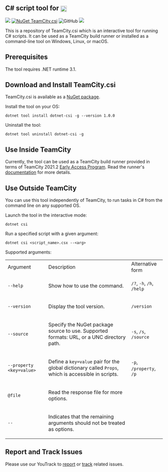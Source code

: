 ## C# script tool for [<img src="https://cdn.worldvectorlogo.com/logos/teamcity.svg" height="20" align="center"/>](https://www.jetbrains.com/teamcity/)

[<img src="http://jb.gg/badges/official.svg"/>](https://confluence.jetbrains.com/display/ALL/JetBrains+on+GitHub) [![NuGet TeamCity.csi](https://buildstats.info/nuget/TeamCity.csi?includePreReleases=true)](https://www.nuget.org/packages/TeamCity.csi) ![GitHub](https://img.shields.io/github/license/jetbrains/teamcity-csharp-interactive) [<img src="http://teamcity.jetbrains.com/app/rest/builds/buildType:(id:TeamCityPluginsByJetBrains_TeamCityCScript_Build)/statusIcon.svg"/>](http://teamcity.jetbrains.com/viewType.html?buildTypeId=TeamCityPluginsByJetBrains_TeamCityCScript_Build&guest=1)

This is a repository of TeamCity.csi which is an interactive tool for running C# scripts. It can be used as a TeamCity build runner or installed as a command-line tool on Windows, Linux, or macOS.

## Prerequisites

The tool requires .NET runtime 3.1.

## Download and Install TeamCity.csi

TeamCity.csi is available as a [NuGet package](https://www.nuget.org/packages/TeamCity.csi/).

Install the tool on your OS:

```Shell
dotnet tool install dotnet-csi -g --version 1.0.0
```

Uninstall the tool:
```Shell
dotnet tool uninstall dotnet-csi -g
```

## Use Inside TeamCity

Currently, the tool can be used as a TeamCity build runner provided in terms of TeamCity 2021.2 [Early Access Program](https://www.jetbrains.com/teamcity/nextversion/). Read the runner's [documentation]() for more details.

## Use Outside TeamCity

You can use this tool independently of TeamCity, to run tasks in C# from the command line on any supported OS.

Launch the tool in the interactive mode:
```Shell
dotnet csi
```

Run a specified script with a given argument:
```Shell
dotnet csi <script_name>.csx --<arg>
```

Supported arguments:

<table>

<tr><td>Argument</td><td>Description</td><td>Alternative form</td></tr>

<tr>
<td>

`--help`

</td>
<td>

Show how to use the command.

</td>
<td>

`/?`, `-h`, `/h`, `/help`

</td>
</tr>

<tr>
<td>

`--version`

</td>
<td>

Display the tool version.

</td>
<td>

`/version`

</td>
</tr>

<tr>
<td>

`--source`

</td>
<td>

Specify the NuGet package source to use. Supported formats: URL, or a UNC directory path.

</td>
<td>

`-s`, `/s`, `/source`

</td>
</tr>

<tr>
<td>

`--property <key=value>`

</td>
<td>

Define a `key=value` pair for the global dictionary called `Props`, which is accessible in scripts.

</td>
<td>

`-p`, `/property`, `/p`

</td>
</tr>

<tr>
<td>

`@file`

</td>
<td>

Read the response file for more options.

</td>
<td></td>
</tr>

<tr>
<td>

`--`

</td>
<td>

Indicates that the remaining arguments should not be treated as options.

</td>
<td>
</td>
</tr>

</table>


## Report and Track Issues

Please use our YouTrack to [report](https://youtrack.jetbrains.com/newIssue?project=TW&description=Expected%20behavior%20and%20actual%20behavior%3A%0A%0ASteps%20to%20reproduce%20the%20problem%3A%0A%0ASpecifications%20like%20the%20tool%20version%2C%20operating%20system%3A%0A%0AResult%20of%20'dotnet%20--info'%3A&c=Assignee%20Nikolay.Pianikov&c=Subsystem%20Agent%20-%20.NET&c=tag%20cs%20script%20step) or [track](https://youtrack.jetbrains.com/issues/TW?q=tag:%20%7Bcs%20script%20step%7D%20) related issues.
